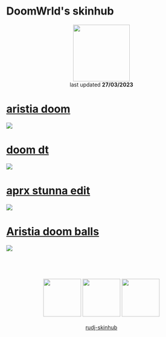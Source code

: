 # DoomWrld's skinhub
<p align="center">
<a href="https://osu.ppy.sh/users/14239645">
  <img src="https://a.ppy.sh/14239645"  
       width="150"
       height="150"></a>
<br>
last updated <b>27/03/2023</b>
</p>

# [aristia doom](https://github.com/rudj-skinhub/woal/raw/tyfh/player/doomwrld/aristia%20doom.osk)
[![](https://cdn.discordapp.com/attachments/936185753225007144/1020450230195470396/screenshot069.png)](https://github.com/rudj-skinhub/woal/raw/tyfh/player/doomwrld/aristia%20doom.osk)

# [doom dt](https://github.com/rudj-skinhub/woal/raw/tyfh/player/doomwrld/doom%20dt.osk)
[![](https://cdn.discordapp.com/attachments/936185753225007144/1020683668345339954/screenshot071.png)](https://github.com/rudj-skinhub/woal/raw/tyfh/player/doomwrld/doom%20dt.osk)

# [aprx stunna edit](https://github.com/rudj-skinhub/woal/raw/tyfh/player/doomwrld/aprx%20stunna%20edit.osk)
[![](https://i.imgur.com/TABOceq.png)](https://github.com/rudj-skinhub/woal/raw/tyfh/player/doomwrld/aprx%20stunna%20edit.osk)

# [Aristia doom balls](https://github.com/rudj-skinhub/woal/raw//player/doomwrld/Aristia%20doom%20balls.osk)
[![](https://i.imgur.com/7f3eBcK.png)](https://github.com/rudj-skinhub/woal/raw/tyfh/player/doomwrld/Aristia%20doom%20balls.osk)

#

<p align="center">
  <br></br>
  <a href="https://www.twitch.tv/doomwrld_">
  <img src="https://i.imgur.com/HM030lk.png" 
       width="100" 
       height="100"></a>
  <a href="https://www.youtube.com/channel/UCf8ZqTDdlbUJEmLnwGhphDg">
  <img src="https://i.imgur.com/YWbDUUy.png"  
       width="100" 
       height="100"></a>
  <a href="https://twitter.com/doomwrldgh">
  <img src="https://i.imgur.com/PUQ5uWf.png" 
       width="100" 
       height="100"></a>
  <br></br>
  <a href="README.md">rudj-skinhub</a>
 </p>
